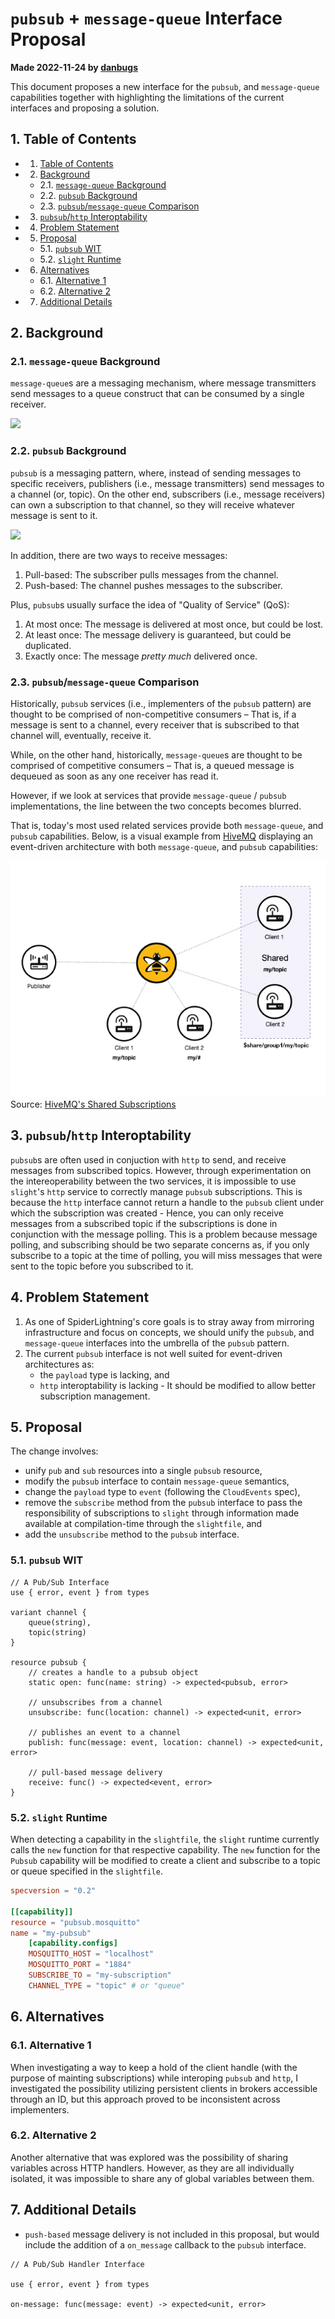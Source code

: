 # `pubsub` + `message-queue` Interface Proposal
**Made 2022-11-24 by [danbugs](https://github.com/danbugs)**

This document proposes a new interface for the `pubsub`, and `message-queue` capabilities together with highlighting the limitations of the current interfaces and proposing a solution.

##  1. <a name='TableofContents'></a>Table of Contents

<!-- vscode-markdown-toc -->
* 1. [Table of Contents](#TableofContents)
* 2. [Background](#Background)
	* 2.1. [`message-queue` Background](#message-queueBackground)
	* 2.2. [`pubsub` Background](#pubsubBackground)
	* 2.3. [`pubsub`/`message-queue` Comparison](#pubsubmessage-queueComparison)
* 3. [`pubsub`/`http` Interoptability](#pubsubhttpInteroptability)
* 4. [Problem Statement](#ProblemStatement)
* 5. [Proposal](#Proposal)
	* 5.1. [`pubsub` WIT](#pubsubWIT)
	* 5.2. [`slight` Runtime](#slightRuntime)
* 6. [Alternatives](#Alternatives)
	* 6.1. [Alternative 1](#Alternative1)
	* 6.2. [Alternative 2](#Alternative2)
* 7. [Additional Details](#AdditionalDetails)

<!-- vscode-markdown-toc-config
	numbering=true
	autoSave=true
	/vscode-markdown-toc-config -->
<!-- /vscode-markdown-toc -->

##  2. <a name='Background'></a>Background

###  2.1. <a name='message-queueBackground'></a>`message-queue` Background

`message-queue`s are a messaging mechanism, where message transmitters send messages to a queue construct that can be consumed by a single receiver.

![](https://i.imgur.com/Rsa310j.png)

###  2.2. <a name='pubsubBackground'></a>`pubsub` Background

`pubsub` is a messaging pattern, where, instead of sending messages to specific receivers, publishers (i.e., message transmitters) send messages to a channel (or, topic). On the other end, subscribers (i.e., message receivers) can own a subscription to that channel, so they will receive whatever message is sent to it.

![](https://i.imgur.com/pC6SIC0.png)

In addition, there are two ways to receive messages:
1. Pull-based: The subscriber pulls messages from the channel.
1. Push-based: The channel pushes messages to the subscriber.

Plus, `pubsub`s usually surface the idea of "Quality of Service" (QoS):
1. At most once: The message is delivered at most once, but could be lost.
1. At least once: The message delivery is guaranteed, but could be duplicated.
1. Exactly once: The message *pretty much* delivered once.

###  2.3. <a name='pubsubmessage-queueComparison'></a>`pubsub`/`message-queue` Comparison

Historically, `pubsub` services (i.e., implementers of the `pubsub` pattern)  are thought to be comprised of non-competitive consumers – That is, if a message is sent to a channel, every receiver that is subscribed to that channel will, eventually, receive it.

While, on the other hand, historically, `message-queue`s are thought to be comprised of competitive consumers – That is, a queued message is dequeued as soon as any one receiver has read it.

However, if we look at services that provide `message-queue` / `pubsub` implementations, the line between the two concepts becomes blurred.

That is, today's most used related services provide both `message-queue`, and `pubsub` capabilities. Below, is a visual example from [HiveMQ](https://www.hivemq.com/) displaying an event-driven architecture with both `message-queue`, and `pubsub` capabilities:

![](./images/pubsub-interface-proposal-0.gif)
Source: [HiveMQ's Shared Subscriptions](https://www.hivemq.com/docs/hivemq/4.9/user-guide/shared-subscriptions.html)

##  3. <a name='pubsubhttpInteroptability'></a>`pubsub`/`http` Interoptability

`pubsub`s are often used in conjuction with `http` to send, and receive messages from subscribed topics. However, through experimentation on the intereoperability between the two services, it is impossible to use `slight`'s `http` service to correctly manage `pubsub` subscriptions. This is because the `http` interface cannot return a handle to the `pubsub` client under which the subscription was created - Hence, you can only receive messages from a subscribed topic if the subscriptions is done in conjunction with the message polling. This is a problem because message polling, and subscribing should be two separate concerns as, if you only subscribe to a topic at the time of polling, you will miss messages that were sent to the topic before you subscribed to it.

##  4. <a name='ProblemStatement'></a>Problem Statement

1. As one of SpiderLightning's core goals is to stray away from mirroring infrastructure and focus on concepts, we should unify the `pubsub`, and `message-queue` interfaces into the umbrella of the `pubsub` pattern.
1. The current `pubsub` interface is not well suited for event-driven architectures as:
	- the `payload` type is lacking, and
	- `http` interoptability is lacking - It should be modified to allow better subscription management.

##  5. <a name='Proposal'></a>Proposal

The change involves:
- unify `pub` and `sub` resources into a single `pubsub` resource,
- modify the `pubsub` interface to contain `message-queue` semantics,
- change the `payload` type to `event` (following the `CloudEvents` spec),
- remove the `subscribe` method from the `pubsub` interface to pass the responsibility of subscriptions to `slight` through information made available at compilation-time through the `slightfile`, and
- add the `unsubscribe` method to the `pubsub` interface.

###  5.1. <a name='pubsubWIT'></a>`pubsub` WIT

```wit
// A Pub/Sub Interface
use { error, event } from types

variant channel {
	queue(string),
	topic(string)
}

resource pubsub {
	// creates a handle to a pubsub object
	static open: func(name: string) -> expected<pubsub, error>

	// unsubscribes from a channel
	unsubscribe: func(location: channel) -> expected<unit, error>

	// publishes an event to a channel
	publish: func(message: event, location: channel) -> expected<unit, error> 

	// pull-based message delivery
	receive: func() -> expected<event, error>
}
```

###  5.2. <a name='slightRuntime'></a>`slight` Runtime

When detecting a capability in the `slightfile`, the `slight` runtime currently calls the `new` function for that respective capability. The `new` function for the `Pubsub` capability will be modified to create a client and subscribe to a topic or queue specified in the `slightfile`.

```toml
specversion = "0.2"

[[capability]]
resource = "pubsub.mosquitto"
name = "my-pubsub"
    [capability.configs]
    MOSQUITTO_HOST = "localhost"
    MOSQUITTO_PORT = "1884"
	SUBSCRIBE_TO = "my-subscription"
	CHANNEL_TYPE = "topic" # or "queue"
```

##  6. <a name='Alternatives'></a>Alternatives

###  6.1. <a name='Alternative1'></a>Alternative 1

When investigating a way to keep a hold of the client handle (with the purpose of mainting subscriptions) while interoping `pubsub` and `http`, I investigated the possibility utilizing persistent clients in brokers accessible through an ID, but this approach proved to be inconsistent across implementers.

###  6.2. <a name='Alternative2'></a>Alternative 2

Another alternative that was explored was the possibility of sharing variables across HTTP handlers. However, as they are all individually isolated, it was impossible to share any of global variables between them.

##  7. <a name='AdditionalDetails'></a>Additional Details

- `push-based` message delivery is not included in this proposal, but would include the addition of a `on_message` callback to the `pubsub` interface.

```wit
// A Pub/Sub Handler Interface

use { error, event } from types

on-message: func(message: event) -> expected<unit, error>
```